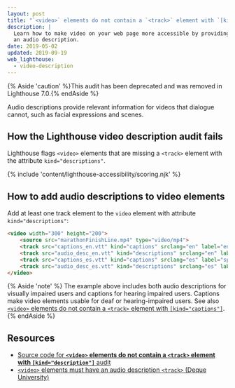 ```yaml
---
layout: post
title: "`<video>` elements do not contain a `<track>` element with `[kind=\"description\"]`"
description: |
  Learn how to make video on your web page more accessible by providing
  an audio description.
date: 2019-05-02
updated: 2019-09-19
web_lighthouse:
  - video-description
---
```


{% Aside 'caution' %}This audit has been deprecated and was removed in Lighthouse 7.0.{% endAside %}

Audio descriptions provide relevant information for videos that dialogue
cannot, such as facial expressions and scenes.

## How the Lighthouse video description audit fails

Lighthouse flags `<video>` elements that are missing a `<track>` element
with the attribute `kind="descriptions"`.

<!--
***Todo*** I tried very hard to get audio/video audits to fail.
But no matter what, they seem to pass
even with all sorts of errors.
See glitch: [meggin-accessibility-assets](https://glitch.com/edit/#!/meggin-accessibiity-assets-1)

<figure>
  <img src="" alt="Lighthouse audit showing video element missing audio descriptions">
</figure>
-->

{% include 'content/lighthouse-accessibility/scoring.njk' %}

## How to add audio descriptions to video elements

Add at least one track element to the `video` element
with attribute `kind="descriptions"`:

```html
<video width="300" height="200">
    <source src="marathonFinishLine.mp4" type="video/mp4">
    <track src="captions_en.vtt" kind="captions" srclang="en" label="english_captions">
    <track src="audio_desc_en.vtt" kind="descriptions" srclang="en" label="english_description">
    <track src="captions_es.vtt" kind="captions" srclang="es" label="spanish_captions">
    <track src="audio_desc_es.vtt" kind="descriptions" srclang="es" label="spanish_description">
</video>
```

{% Aside 'note' %}
The example above includes both audio descriptions for visually impaired users
and captions for hearing impaired users.
Captions make video elements usable for deaf or hearing-impaired users.
See also [`<video>` elements do not contain a `<track>` element with `[kind="captions"]`](/video-caption).
{% endAside %}

## Resources

- [Source code for **`<video>` elements do not contain a `<track>` element with `[kind="description"]`** audit](https://github.com/GoogleChrome/lighthouse/blob/master/core/audits/accessibility/video-description.js)
- [`<video>` elements must have an audio description `<track>` (Deque University)](https://dequeuniversity.com/rules/axe/3.3/video-description)
